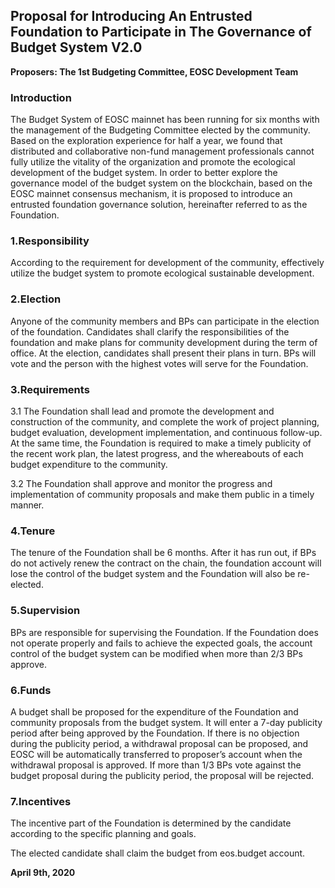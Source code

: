 
## Proposal for Introducing An Entrusted Foundation to Participate in The Governance of Budget System V2.0

**Proposers: The 1st Budgeting Committee, EOSC Development Team**

###  Introduction

The Budget System of EOSC mainnet has been running for six months with the management of the Budgeting Committee elected by the community. Based on the exploration experience for half a year, we found that distributed and collaborative non-fund management professionals cannot fully utilize the vitality of the organization and promote the ecological development of the budget system. In order to better explore the governance model of the budget system on the blockchain, based on the EOSC mainnet consensus mechanism, it is proposed to introduce an entrusted foundation governance solution, hereinafter referred to as the Foundation.
 
### 1.Responsibility

According to the requirement for development of the community, effectively utilize the budget system to promote ecological sustainable development.

### 2.Election

Anyone of the community members and BPs can participate in the election of the foundation. Candidates shall clarify the responsibilities of the foundation and make plans for community development during the term of office. At the election, candidates shall present their plans in turn. BPs will vote and the person with the highest votes will serve for the Foundation.
 
### 3.Requirements

3.1 The Foundation shall lead and promote the development and construction of the community, and complete the work of project planning, budget evaluation, development implementation, and continuous follow-up. At the same time, the Foundation is required to make a timely publicity of the recent work plan, the latest progress, and the whereabouts of each budget expenditure to the community.

3.2 The Foundation shall approve and monitor the progress and implementation of community proposals and make them public in a timely manner.
 
### 4.Tenure

The tenure of the Foundation shall be 6 months. After it has run out, if BPs do not actively renew the contract on the chain, the foundation account will lose the control of the budget system and the Foundation will also be re-elected.
 
### 5.Supervision

BPs are responsible for supervising the Foundation. If the Foundation does not operate properly and fails to achieve the expected goals, the account control of the budget system can be modified when more than 2/3 BPs approve.
 
 
### 6.Funds

A budget shall be proposed for the expenditure of the Foundation and community proposals from the budget system. It will enter a 7-day publicity period after being approved by the Foundation. If there is no objection during the publicity period, a withdrawal proposal can be proposed, and EOSC will be automatically transferred to proposer’s account when the withdrawal proposal is approved. If more than 1/3 BPs vote against the budget proposal during the publicity period, the proposal will be rejected.
 
### 7.Incentives

The incentive part of the Foundation is determined by the candidate according to the specific planning and goals.

The elected candidate shall claim the budget from eos.budget account.

**April 9th, 2020**
 
